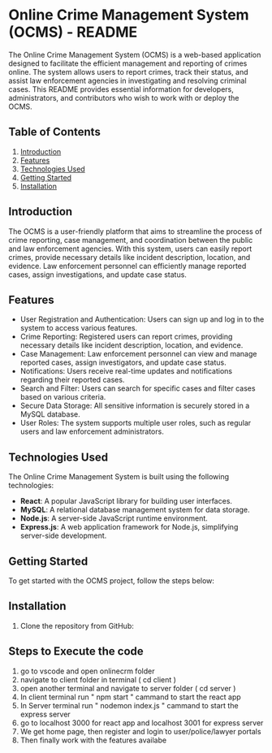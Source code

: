 # Online Crime Management System (OCMS) - README

The Online Crime Management System (OCMS) is a web-based application designed to facilitate the efficient management and reporting of crimes online. The system allows users to report crimes, track their status, and assist law enforcement agencies in investigating and resolving criminal cases. This README provides essential information for developers, administrators, and contributors who wish to work with or deploy the OCMS.

## Table of Contents
1. [Introduction](#introduction)
2. [Features](#features)
3. [Technologies Used](#technologies-used)
4. [Getting Started](#getting-started)
5. [Installation](#installation)

## Introduction
The OCMS is a user-friendly platform that aims to streamline the process of crime reporting, case management, and coordination between the public and law enforcement agencies. With this system, users can easily report crimes, provide necessary details like incident description, location, and evidence. Law enforcement personnel can efficiently manage reported cases, assign investigations, and update case status.

## Features
- User Registration and Authentication: Users can sign up and log in to the system to access various features.
- Crime Reporting: Registered users can report crimes, providing necessary details like incident description, location, and evidence.
- Case Management: Law enforcement personnel can view and manage reported cases, assign investigators, and update case status.
- Notifications: Users receive real-time updates and notifications regarding their reported cases.
- Search and Filter: Users can search for specific cases and filter cases based on various criteria.
- Secure Data Storage: All sensitive information is securely stored in a MySQL database.
- User Roles: The system supports multiple user roles, such as regular users and law enforcement administrators.

## Technologies Used
The Online Crime Management System is built using the following technologies:

- **React**: A popular JavaScript library for building user interfaces.
- **MySQL**: A relational database management system for data storage.
- **Node.js**: A server-side JavaScript runtime environment.
- **Express.js**: A web application framework for Node.js, simplifying server-side development.

## Getting Started
To get started with the OCMS project, follow the steps below:

## Installation
1. Clone the repository from GitHub:

## Steps to Execute the code

1. go to vscode and open onlinecrm folder 
2. navigate to client folder in terminal ( cd client )
3. open another terminal and navigate to server folder ( cd server )
4. In client terminal run " npm start " cammand to start the react app 
5. In Server terminal run " nodemon index.js " cammand to start the express server
6. go to localhost 3000 for react app and localhost 3001 for express server
7. We get home page, then register and login to user/police/lawyer portals
8. Then finally work with the features availabe   
